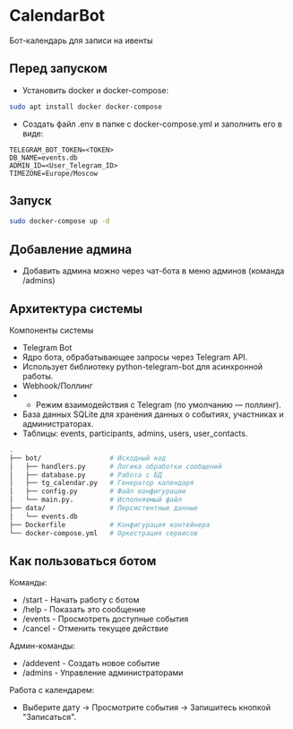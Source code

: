 # CalendarBot

Бот-календарь для записи на ивенты

## Перед запуском

- Установить docker и docker-compose:
```bash
sudo apt install docker docker-compose
```
- Создать файл .env в папке с docker-compose.yml и заполнить его в виде:
```env
TELEGRAM_BOT_TOKEN=<TOKEN>
DB_NAME=events.db
ADMIN_ID=<User_Telegram_ID>
TIMEZONE=Europe/Moscow
```
## Запуск
```bash
sudo docker-compose up -d
```

## Добавление админа
- Добавить админа можно через чат-бота в меню админов (команда /admins)

## Архитектура системы
Компоненты системы
- Telegram Bot
- Ядро бота, обрабатывающее запросы через Telegram API.
- Использует библиотеку python-telegram-bot для асинхронной работы.
- Webhook/Поллинг
- - Режим взаимодействия с Telegram (по умолчанию — поллинг).
- База данных SQLite для хранения данных о событиях, участниках и администраторах.
- Таблицы: events, participants, admins, users, user_contacts.
  
```bash
.
├── bot/                 # Исходный код
│   ├── handlers.py      # Логика обработки сообщений
│   ├── database.py      # Работа с БД
│   ├── tg_calendar.py   # Генератор календаря
│   ├── config.py        # Файл конфигурации
│   └── main.py.         # Исполняемый файл
├── data/                # Персистентные данные
│   └── events.db       
├── Dockerfile           # Конфигурация контейнера
└── docker-compose.yml   # Оркестрация сервисов
```
## Как пользоваться ботом
Команды:
- /start - Начать работу с ботом
- /help - Показать это сообщение
- /events - Просмотреть доступные события
- /cancel - Отменить текущее действие

Админ-команды:
- /addevent - Создать новое событие
- /admins - Управление администраторами

Работа с календарем:
- Выберите дату → Просмотрите события → Запишитесь кнопкой "Записаться".

